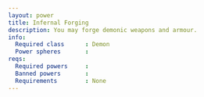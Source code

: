 ```yaml
---
layout: power
title: Infernal Forging
description: You may forge demonic weapons and armour.
info:
  Required class      : Demon
  Power spheres       : 
reqs:
  Required powers     : 
  Banned powers       : 
  Requirements        : None
---
```



